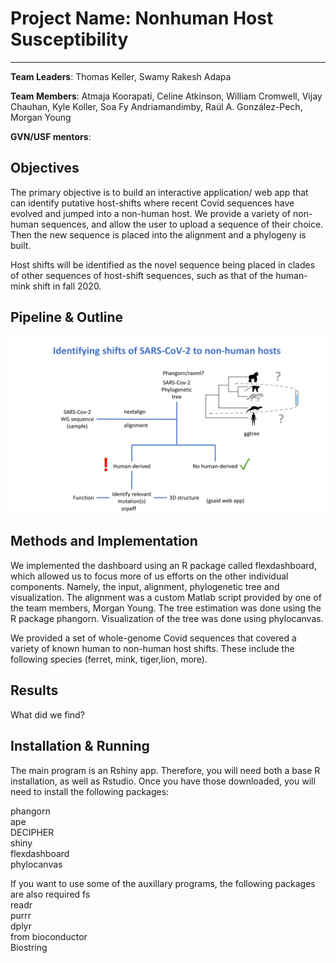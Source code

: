 # Project Name: Nonhuman Host Susceptibility
---
**Team Leaders**: Thomas Keller, Swamy Rakesh Adapa 

**Team Members**:  Atmaja	Koorapati, Celine	Atkinson, William	Cromwell, Vijay	Chauhan, Kyle	Koller, Soa Fy	Andriamandimby, Raúl	A. González-Pech, Morgan Young

**GVN/USF mentors**:



## Objectives

The primary objective is to build an interactive application/ web app that can identify putative host-shifts where recent Covid sequences have evolved and jumped into a non-human host.
We provide a variety of non-human sequences, and allow the user to upload a sequence of their choice. Then the new sequence is placed into the alignment and a phylogeny is built.

Host shifts will be identified as the novel sequence being placed in clades of other sequences of host-shift sequences, such as that of the human-mink shift in fall 2020.

## Pipeline & Outline

![pipeline](./Codeathon_v2.png)

## Methods and Implementation

We implemented the dashboard using an R package called flexdashboard, which allowed us to focus more of us efforts on the other individual components. Namely, the input, alignment, phylogenetic tree and visualization. The alignment was a custom Matlab script provided by one of the team members, Morgan Young. The tree estimation was done using the R package phangorn. Visualization of the tree was done using phylocanvas.

We provided a set of whole-genome Covid sequences that covered a variety of known human to non-human host shifts. These include the following species (ferret, mink, tiger,lion, more).

## Results

What did we find?

## Installation & Running

The main program is an Rshiny app. Therefore, you will need both a base R installation, as well as Rstudio. Once you have those downloaded, you will need to install the following packages:

phangorn  
ape  
DECIPHER  
shiny  
flexdashboard  
phylocanvas  

If you want to use some of the auxillary programs, the following packages are also required
fs  
readr  
purrr  
dplyr  
from bioconductor  
Biostring  


